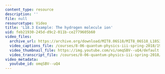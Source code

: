 ```yaml
---
content_type: resource
description: ''
file: null
resourcetype: Video
title: 'L18.3 Example: The hydrogen molecule ion'
uid: feb21930-245d-d9c2-011b-ce2779605b60
video_files:
  archive_url: https://archive.org/download/MIT8.06S18/MIT8_06S18_L18S3_300k.mp4
  video_captions_file: /courses/8-06-quantum-physics-iii-spring-2018/197068ca26a3567fa658923e006ae247_omqSBV--uQ4.vtt
  video_thumbnail_file: https://img.youtube.com/vi/omqSBV--uQ4/default.jpg
  video_transcript_file: /courses/8-06-quantum-physics-iii-spring-2018/ef54d75a9123941832540a80b36f8e8b_omqSBV--uQ4.pdf
video_metadata:
  youtube_id: omqSBV--uQ4
---
```


